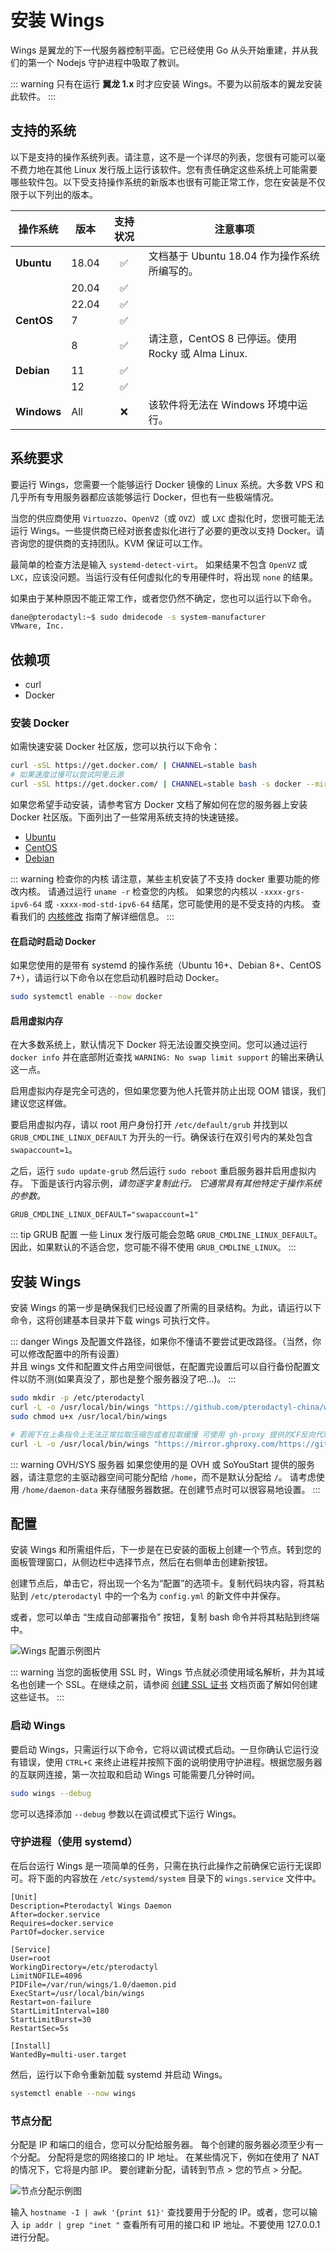 # 安装 Wings

Wings 是翼龙的下一代服务器控制平面。它已经使用 Go 从头开始重建，并从我们的第一个 Nodejs 守护进程中吸取了教训。

::: warning
只有在运行 **翼龙 1.x** 时才应安装 Wings。不要为以前版本的翼龙安装此软件。
:::

## 支持的系统

以下是支持的操作系统列表。请注意，这不是一个详尽的列表，您很有可能可以毫不费力地在其他 Linux 发行版上运行该软件。您有责任确定这些系统上可能需要哪些软件包。以下受支持操作系统的新版本也很有可能正常工作，您在安装是不仅限于以下列出的版本。

| 操作系统 | 版本 |     支持状况       | 注意事项                                                       |
|------------------|---------|:------------------:|-------------------------------------------------------------|
| **Ubuntu**       | 18.04   | :white_check_mark: | 文档基于 Ubuntu 18.04 作为操作系统所编写的。 |
|                  | 20.04   | :white_check_mark: |                                                             |
|                  | 22.04   | :white_check_mark: |                                                             |
| **CentOS**       | 7       | :white_check_mark: |                                                             |
|                  | 8       | :white_check_mark: | 请注意，CentOS 8 已停运。使用 Rocky 或 Alma Linux.         |
| **Debian**       | 11      | :white_check_mark: |                                                             |
|                  | 12      | :white_check_mark: |                                                             |
| **Windows**      | All     |        :x:         | 该软件将无法在 Windows 环境中运行。         |

## 系统要求

要运行 Wings，您需要一个能够运行 Docker 镜像的 Linux 系统。大多数 VPS 和几乎所有专用服务器都应该能够运行 Docker，但也有一些极端情况。

当您的供应商使用 `Virtuozzo`、`OpenVZ`（或 `OVZ`）或 `LXC` 虚拟化时，您很可能无法运行 Wings。一些提供商已经对嵌套虚拟化进行了必要的更改以支持 Docker。请咨询您的提供商的支持团队。KVM 保证可以工作。

最简单的检查方法是输入 `systemd-detect-virt`。
如果结果不包含 `OpenVZ` 或 `LXC`，应该没问题。当运行没有任何虚拟化的专用硬件时，将出现 `none` 的结果。

如果由于某种原因不能正常工作，或者您仍然不确定，您也可以运行以下命令。

```bash
dane@pterodactyl:~$ sudo dmidecode -s system-manufacturer
VMware, Inc.
```

## 依赖项

- curl
- Docker

### 安装 Docker

如需快速安装 Docker 社区版，您可以执行以下命令：

```bash
curl -sSL https://get.docker.com/ | CHANNEL=stable bash
# 如果速度过慢可以尝试阿里云源
curl -sSL https://get.docker.com/ | CHANNEL=stable bash -s docker --mirror Aliyun
```

如果您希望手动安装，请参考官方 Docker 文档了解如何在您的服务器上安装 Docker 社区版。下面列出了一些常用系统支持的快速链接。

- [Ubuntu](https://docs.docker.com/install/linux/docker-ce/ubuntu/#install-docker-ce)
- [CentOS](https://docs.docker.com/install/linux/docker-ce/centos/#install-docker-ce)
- [Debian](https://docs.docker.com/install/linux/docker-ce/debian/#install-docker-ce)

::: warning 检查你的内核
请注意，某些主机安装了不支持 docker 重要功能的修改内核。 请通过运行 `uname -r` 检查您的内核。 如果您的内核以 `-xxxx-grs-ipv6-64` 或 `-xxxx-mod-std-ipv6-64` 结尾，您可能使用的是不受支持的内核。 查看我们的 [内核修改](../../daemon/0.6/kernel_modifications.md) 指南了解详细信息。
:::

#### 在启动时启动 Docker

如果您使用的是带有 systemd 的操作系统（Ubuntu 16+、Debian 8+、CentOS 7+），请运行以下命令以在您启动机器时启动 Docker。

```bash
sudo systemctl enable --now docker
```

#### 启用虚拟内存

在大多数系统上，默认情况下 Docker 将无法设置交换空间。您可以通过运行 `docker info` 并在底部附近查找 `WARNING: No swap limit support` 的输出来确认这一点。

启用虚拟内存是完全可选的，但如果您要为他人托管并防止出现 OOM 错误，我们建议您这样做。

要启用虚拟内存，请以 root 用户身份打开 `/etc/default/grub` 并找到以 `GRUB_CMDLINE_LINUX_DEFAULT` 为开头的一行。确保该行在双引号内的某处包含 `swapaccount=1`。

之后，运行 `sudo update-grub` 然后运行 `sudo reboot` 重启服务器并启用虚拟内存。
下面是该行内容示例，_请勿逐字复制此行。 它通常具有其他特定于操作系统的参数。_

```text
GRUB_CMDLINE_LINUX_DEFAULT="swapaccount=1"
```

::: tip GRUB 配置
一些 Linux 发行版可能会忽略 `GRUB_CMDLINE_LINUX_DEFAULT`。因此，如果默认的不适合您，您可能不得不使用 `GRUB_CMDLINE_LINUX`。
:::

## 安装 Wings

安装 Wings 的第一步是确保我们已经设置了所需的目录结构。为此，请运行以下命令，这将创建基本目录并下载 wings 可执行文件。

::: danger
Wings 及配置文件路径，如果你不懂请不要尝试更改路径。（当然，你可以修改配置中的所有设置）     
并且 wings 文件和配置文件占用空间很低，在配置完设置后可以自行备份配置文件以防不测(如果真没了，那也是整个服务器没了吧...)。
:::

```bash
sudo mkdir -p /etc/pterodactyl
curl -L -o /usr/local/bin/wings "https://github.com/pterodactyl-china/wings/1.0/releases/latest/download/wings_linux_$([[ "$(uname -m)" == "x86_64" ]] && echo "amd64" || echo "arm64")"
sudo chmod u+x /usr/local/bin/wings

# 若阁下在上条指令上无法正常拉取压缩包或者拉取缓慢 可使用 gh-proxy 提供的CF反向代理来拉取
curl -L -o /usr/local/bin/wings "https://mirror.ghproxy.com/https://github.com/pterodactyl-china/wings/1.0/releases/latest/download/wings_linux_$([[ "$(uname -m)" == "x86_64" ]] && echo "amd64" || echo "arm64")"
```

::: warning OVH/SYS 服务器
如果您使用的是 OVH 或 SoYouStart 提供的服务器，请注意您的主驱动器空间可能分配给 `/home`，而不是默认分配给 `/`。
请考虑使用 `/home/daemon-data` 来存储服务器数据。在创建节点时可以很容易地设置。
:::

## 配置

安装 Wings 和所需组件后，下一步是在已安装的面板上创建一个节点。转到您的面板管理窗口，从侧边栏中选择节点，然后在右侧单击创建新按钮。

创建节点后，单击它，将出现一个名为“配置”的选项卡。复制代码块内容，将其粘贴到 `/etc/pterodactyl` 中的一个名为 `config.yml` 的新文件中并保存。

或者，您可以单击 “生成自动部署指令” 按钮，复制 bash 命令并将其粘贴到终端中。

![Wings 配置示例图片](./../../.vuepress/public/wings_configuration_example.png)

::: warning
当您的面板使用 SSL 时，Wings 节点就必须使用域名解析，并为其域名也创建一个 SSL。在继续之前，请参阅 [创建 SSL 证书](/tutorials/creating_ssl_certificates.html) 文档页面了解如何创建这些证书。
:::

### 启动 Wings

要启动 Wings，只需运行以下命令，它将以调试模式启动。一旦你确认它运行没有错误，使用 `CTRL+C` 来终止进程并按照下面的说明使用守护进程。根据您服务器的互联网连接，第一次拉取和启动 Wings 可能需要几分钟时间。

```bash
sudo wings --debug
```

您可以选择添加 `--debug` 参数以在调试模式下运行 Wings。

### 守护进程（使用 systemd）

在后台运行 Wings 是一项简单的任务，只需在执行此操作之前确保它运行无误即可。将下面的内容放在 `/etc/systemd/system` 目录下的 `wings.service` 文件中。

```text
[Unit]
Description=Pterodactyl Wings Daemon
After=docker.service
Requires=docker.service
PartOf=docker.service

[Service]
User=root
WorkingDirectory=/etc/pterodactyl
LimitNOFILE=4096
PIDFile=/var/run/wings/1.0/daemon.pid
ExecStart=/usr/local/bin/wings
Restart=on-failure
StartLimitInterval=180
StartLimitBurst=30
RestartSec=5s

[Install]
WantedBy=multi-user.target
```

然后，运行以下命令重新加载 systemd 并启动 Wings。

```bash
systemctl enable --now wings
```

### 节点分配

分配是 IP 和端口的组合，您可以分配给服务器。 每个创建的服务器必须至少有一个分配。 分配将是您的网络接口的 IP 地址。 在某些情况下，例如在使用了 NAT 的情况下，它将是内部 IP。 要创建新分配，请转到节点 > 您的节点 > 分配。

![节点分配示例图](../../.vuepress/public/node_allocations.png)

输入 `hostname -I | awk '{print $1}'` 查找要用于分配的 IP。或者，您可以输入 `ip addr | grep "inet "` 查看所有可用的接口和 IP 地址。不要使用 127.0.0.1 进行分配。
